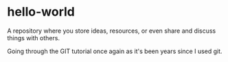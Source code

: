 # hello-world
A repository where you store ideas, resources, or even share and discuss things with others.

Going through the GIT tutorial once again as it's been years since I used git.
